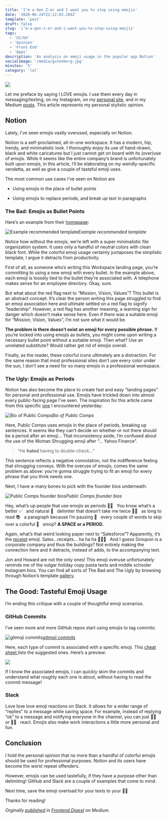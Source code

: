 ```yaml
---
title: 'I’m a Gen Z-er and I want you to stop using emojis'
date: '2020-06-24T22:12:03.284Z'
template: 'post'
draft: false
slug: 'i’m-a-gen-z-er-and-i-want-you-to-stop-using-emojis'
tags:
  - 'UI/UX'
  - 'Opinion'
  - 'Front End'
  - 'Apps'
description: 'An analysis on emoji usage in the popular app Notion'
socialImage: '/media/gutenberg.jpg'
minutes: '5'
category: 'lol'
---
```


![](https://miro.medium.com/max/700/1*4sjw4DewSz2rILRwNG-gfA.png)

Let me preface by saying I LOVE emojis. I use them every day in messaging/texting, on my Instagram, on my [personal site](http://karenying.com/), and in my Medium [posts](https://medium.com/@karenying). This article represents my personal stylistic opinion.

## Notion

Lately, I’ve seen emojis vastly overused, especially on Notion.

Notion is a self-proclaimed, all-in-one workspace. It has a modern, hip, trendy, and minimalistic look. I thoroughly enjoy its use of hand-drawn, black and white caricatures but I just cannot get on board with its (over)use of emojis. While it seems like the entire company’s brand is unfortunately built upon emojis, in this article, I’ll be elaborating on my weirdly-specific vendetta, as well as give a couple of tasteful emoji uses.

The most common use cases I’ve seen on Notion are

- Using emojis in the place of bullet points

- Using emojis to replace periods, and break up text in paragraphs

### The Bad: Emojis as Bullet Points

Here’s an example from their [homepage](https://www.notion.so/):

![Example recommended template](https://cdn-images-1.medium.com/max/3840/1*nxOX6Z42KiLxf3tIRHQovA.png)_Example recommended template_

Notice how without the emojis, we’re left with a super minimalistic file organization system. It uses only a handful of neutral colors with clean black font. While the colorful emoji usage certainly juxtaposes the simplistic template, I argue it detracts from productivity.

First of all, as someone who’s writing this Workspace landing page, you’re committing to using a new emoji with every bullet. In the example above, each emoji is loosely tied to the bullet they’re associated with. A telephone makes sense for an employee directory. Okay, sure.

But what about the red flag next to “Mission, Vision, Values”? This bullet is an abstract concept. It’s clear the person writing this page struggled to find an emoji association here and ultimate settled on a red flag to signify “leadership”. However, a red flag has another meaning, a warning sign for danger which doesn’t make sense here. Even if there was a suitable emoji for “Mission, Vision, Values”, I’m not sure what it would be.

**The problem is there doesn’t exist an emoji for every possible phrase.** If you’re locked into using emojis as bullets, you might come upon writing a necessary bullet point without a suitable emoji. Then what? Use an unrelated substitute? Would rather get rid of emojis overall.

Finally, as the reader, these colorful icons ultimately are a distraction. For the same reason that most professional sites don’t use every color under the sun, I don’t see a need for so many emojis in a professional workspace.

### The Ugly: Emojis as Periods

Notion has also become the place to create fast and easy “landing pages” for personal and professional use. Emojis have trickled down into almost every public-facing page I’ve seen. The inspiration for this article came from this specific [one](https://www.notion.so/Public-Comps-Team-382f8b4b9b40479b8647b913486d7bff) I encountered yesterday:

![Bio of Public Comps](https://cdn-images-1.medium.com/max/2000/1*8ulpRcTm9mUU8CjG5kuInw.png)_Bio of Public Comps_

Here, Public Comps uses emojis in the place of periods, breaking up sentences. It seems like they can’t decide on whether or not there should be a period after an emoji… That inconsistency aside, I’m confused about the use of the Woman Shrugging emoji after “… Yahoo Finance”.

> “He **hated** having to double-check…”

This sentence reflects a negative connotation, not the indifference feeling that shrugging conveys. With the overuse of emojis, comes the same problem as above: you’re gonna struggle trying to fit an emoji for every phrase that you think needs one.

Next, I have a-many bones to pick with the founder bios underneath:

![Public Comps founder bios](https://cdn-images-1.medium.com/max/2000/1*MLguEKzi3zHg_aYiF1i0aA.png)_Public Comps founder bios_

Hey, what’s up people that use emojis as periods 👋🏼 &nbsp; You know what’s a better ✅ &nbsp; and natural 🌱 &nbsp; delimiter that doesn’t take me twice 👯‍♀️ &nbsp; as long to read 📚 &nbsp; a paragraph because I’m pausing 🛑 &nbsp; every couple of words to skip over a colorful 🎨 &nbsp; emoji? **A SPACE or a PERIOD.**

Again, what’s that weird looking paper next to “Salesforce”? Apparently, it’s the [receipt](https://emojipedia.org/receipt/) emoji. Sales…receipts… ha ha ha 🤦🏻‍♀️ &nbsp; And I guess Groupon is a corporate company and thus the buildings? Not entirely making the connection here and it detracts, instead of adds, to the accompanying text.

Jon and Howard are not the only ones! This emoji overuse unfortunately reminds me of the vulgar holiday copy pasta texts and middle schooler Instagram bios. You can find all sorts of The Bad and The Ugly by browsing through Notion’s template [gallery](https://www.notion.so/Notion-Template-Gallery-181e961aeb5c4ee6915307c0dfd5156d).

## The Good: Tasteful Emoji Usage

I’m ending this critique with a couple of thoughtful emoji scenarios.

### GitHub Commits

I’ve seen more and more GitHub repos start using emojis to tag commits:

![[gitmoji commits](https://github.com/carloscuesta/gitmoji)](https://cdn-images-1.medium.com/max/2006/1*FkEf3laSLBk9OGp9trlqYg.png)_[gitmoji commits](https://github.com/carloscuesta/gitmoji)_

Here, each type of commit is associated with a specific emoji. This [cheat sheet ](https://gist.github.com/parmentf/035de27d6ed1dce0b36a)lists the suggested ones. Here’s a preview:

![](https://cdn-images-1.medium.com/max/2000/1*gXzts1HbtQBHwM4WMlu_Cg.png)

If I know the associated emojis, I can quickly skim the commits and understand what roughly each one is about, without having to read the commit message!

### Slack

Love love love emoji reactions on Slack. It allows for a wider range of “replies” to a message while saving space. For example, instead of replying “ok” to a message and notifying everyone in the channel, you can just 👍🏼 &nbsp; or 👌🏼 &nbsp; react. Emojis also make work interactions a little more personal and fun.

## Conclusion

I hold the personal opinion that no more than a handful of colorful emojis should be used for professional purposes. Notion and its users have become the worst repeat offenders.

However, emojis can be used tastefully, if they have a purpose other than delimiting! GitHub and Slack are a couple of examples that come to mind.

Next time, save the emoji overload for your texts to your 👵🏻

Thanks for reading!

<i>Orginally [published](https://medium.com/frontend-digest/im-a-gen-z-er-and-i-want-you-to-stop-using-emojis-2efa40fad3a3?source=friends_link&sk=8495a8932613489fbc7176a23762612b) in [Frontend Digest](https://medium.com/frontend-digest) on Medium<i>.
